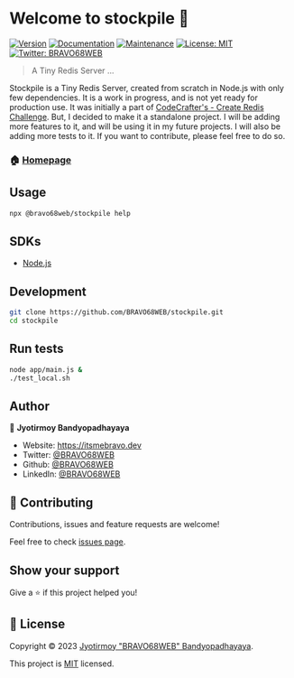 # Welcome to stockpile 👋

[![Version](https://img.shields.io/npm/v/@bravo68web/stockpile.svg)](https://www.npmjs.com/package/stockpile)
[![Documentation](https://img.shields.io/badge/documentation-yes-brightgreen.svg)](https://github.com/BRAVO68WEB/stockpile#readme)
[![Maintenance](https://img.shields.io/badge/Maintained%3F-yes-green.svg)](https://github.com/BRAVO68WEB/stockpile/graphs/commit-activity)
[![License: MIT](https://img.shields.io/github/license/BRAVO68WEB/stockpile)](https://github.com/BRAVO68WEB/stockpile/blob/master/LICENSE)
[![Twitter: BRAVO68WEB](https://img.shields.io/twitter/follow/BRAVO68WEB.svg?style=social)](https://twitter.com/BRAVO68WEB)

> A Tiny Redis Server ...

Stockpile is a Tiny Redis Server, created from scratch in Node.js with only few dependencies. It is a work in progress, and is not yet ready for production use. It was initially a part of [CodeCrafter's - Create Redis Challenge](https://app.codecrafters.io/courses/redis/). But, I decided to make it a standalone project. I will be adding more features to it, and will be using it in my future projects. I will also be adding more tests to it. If you want to contribute, please feel free to do so.

### 🏠 [Homepage](https://github.com/BRAVO68WEB/stockpile#readme)

## Usage

```sh
npx @bravo68web/stockpile help
```

## SDKs

-   [Node.js](https://github.com/BRAVO68WEB/stockpile-node-sdk)

## Development

```sh
git clone https://github.com/BRAVO68WEB/stockpile.git
cd stockpile
```

## Run tests

```sh
node app/main.js &
./test_local.sh
```

## Author

👤 **Jyotirmoy <BRAVO68WEB> Bandyopadhayaya**

-   Website: https://itsmebravo.dev
-   Twitter: [@BRAVO68WEB](https://twitter.com/BRAVO68WEB)
-   Github: [@BRAVO68WEB](https://github.com/BRAVO68WEB)
-   LinkedIn: [@BRAVO68WEB](https://linkedin.com/in/BRAVO68WEB)

## 🤝 Contributing

Contributions, issues and feature requests are welcome!

Feel free to check [issues page](https://github.com/BRAVO68WEB/stockpile/issues).

## Show your support

Give a ⭐️ if this project helped you!

## 📝 License

Copyright © 2023 [Jyotirmoy "BRAVO68WEB" Bandyopadhayaya](https://github.com/BRAVO68WEB).

This project is [MIT](https://github.com/BRAVO68WEB/stockpile/blob/master/LICENSE) licensed.

